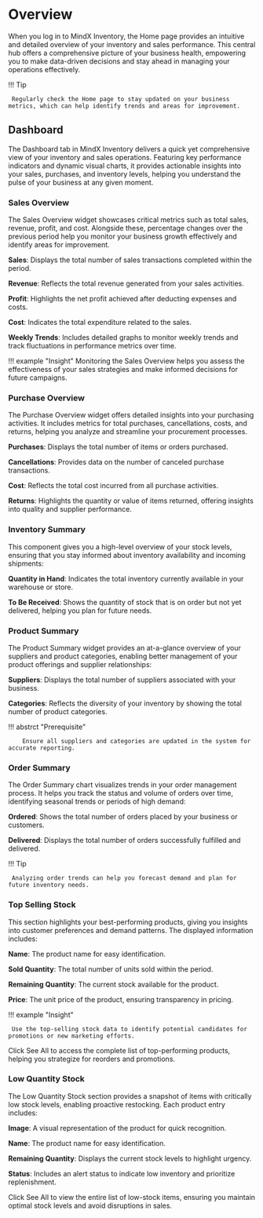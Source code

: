 # **Overview**

When you log in to MindX Inventory, the Home page provides an intuitive and detailed overview of your inventory and sales performance. This central hub offers a comprehensive picture of your business health, empowering you to make data-driven decisions and stay ahead in managing your operations effectively.

!!! Tip

     Regularly check the Home page to stay updated on your business metrics, which can help identify trends and areas for improvement.

## **Dashboard**

The Dashboard tab in MindX Inventory delivers a quick yet comprehensive view of your inventory and sales operations. Featuring key performance indicators and dynamic visual charts, it provides actionable insights into your sales, purchases, and inventory levels, helping you understand the pulse of your business at any given moment.

### **Sales Overview**

The Sales Overview widget showcases critical metrics such as total sales, revenue, profit, and cost. Alongside these, percentage changes over the previous period help you monitor your business growth effectively and identify areas for improvement.

**Sales**: Displays the total number of sales transactions completed within the period.

**Revenue**: Reflects the total revenue generated from your sales activities.

**Profit**: Highlights the net profit achieved after deducting expenses and costs.

**Cost**: Indicates the total expenditure related to the sales.

**Weekly Trends**: Includes detailed graphs to monitor weekly trends and track fluctuations in performance metrics over time.

!!! example "Insight"
Monitoring the Sales Overview helps you assess the effectiveness of your sales strategies and make informed decisions for future campaigns.

### **Purchase Overview**

The Purchase Overview widget offers detailed insights into your purchasing activities. It includes metrics for total purchases, cancellations, costs, and returns, helping you analyze and streamline your procurement processes.

**Purchases**: Displays the total number of items or orders purchased.

**Cancellations**: Provides data on the number of canceled purchase transactions.

**Cost**: Reflects the total cost incurred from all purchase activities.

**Returns**: Highlights the quantity or value of items returned, offering insights into quality and supplier performance.

### **Inventory Summary**

This component gives you a high-level overview of your stock levels, ensuring that you stay informed about inventory availability and incoming shipments:

**Quantity in Hand**: Indicates the total inventory currently available in your warehouse or store.

**To Be Received**: Shows the quantity of stock that is on order but not yet delivered, helping you plan for future needs.

### **Product Summary**

The Product Summary widget provides an at-a-glance overview of your suppliers and product categories, enabling better management of your product offerings and supplier relationships:

**Suppliers**: Displays the total number of suppliers associated with your business.

**Categories**: Reflects the diversity of your inventory by showing the total number of product categories.

!!! abstrct "Prerequisite"

        Ensure all suppliers and categories are updated in the system for accurate reporting.

### **Order Summary**

The Order Summary chart visualizes trends in your order management process. It helps you track the status and volume of orders over time, identifying seasonal trends or periods of high demand:

**Ordered**: Shows the total number of orders placed by your business or customers.

**Delivered**: Displays the total number of orders successfully fulfilled and delivered.

!!! Tip

     Analyzing order trends can help you forecast demand and plan for future inventory needs.

### **Top Selling Stock**

This section highlights your best-performing products, giving you insights into customer preferences and demand patterns. The displayed information includes:

**Name**: The product name for easy identification.

**Sold Quantity**: The total number of units sold within the period.

**Remaining Quantity**: The current stock available for the product.

**Price**: The unit price of the product, ensuring transparency in pricing.

!!! example "Insight"

     Use the top-selling stock data to identify potential candidates for promotions or new marketing efforts.

Click See All to access the complete list of top-performing products, helping you strategize for reorders and promotions.

### **Low Quantity Stock**

The Low Quantity Stock section provides a snapshot of items with critically low stock levels, enabling proactive restocking. Each product entry includes:

**Image**: A visual representation of the product for quick recognition.

**Name**: The product name for easy identification.

**Remaining Quantity**: Displays the current stock levels to highlight urgency.

**Status**: Includes an alert status to indicate low inventory and prioritize replenishment.

Click See All to view the entire list of low-stock items, ensuring you maintain optimal stock levels and avoid disruptions in sales.
